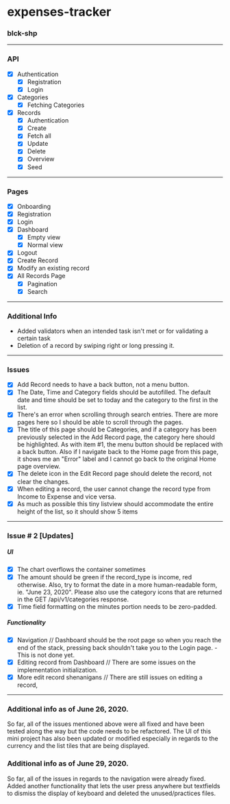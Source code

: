 # expenses-tracker
### blck-shp

---

### API

- [x] Authentication
    - [x] Registration
    - [x] Login
- [x] Categories
    - [x] Fetching Categories
- [x] Records
    - [x] Authentication
    - [x] Create
    - [x] Fetch all
    - [x] Update
    - [x] Delete
    - [x] Overview
    - [x] Seed

---

### Pages

- [x] Onboarding
- [x] Registration
- [x] Login
- [x] Dashboard
    - [x] Empty view
    - [x] Normal view
- [x] Logout
- [x] Create Record
- [x] Modify an existing record
- [x] All Records Page
    - [x] Pagination
    - [x] Search

---

### Additional Info

- Added validators when an intended task isn't met or for validating a certain task
- Deletion of a record by swiping right or long pressing it.

---

### Issues

- [x] Add Record needs to have a back button, not a menu button.
- [x] The Date, Time and Category fields should be autofilled. The default date and time should be set to today and the category to the first in the list.
- [x] There's an error when scrolling through search entries. There are more pages here so I should be able to scroll through the pages.
- [x] The title of this page should be Categories, and if a category has been previously selected in the Add Record page, the category here should be highlighted. As with item #1, the menu button should be replaced with a back button. Also if I navigate back to the Home page from this page, it shows me an "Error" label and I cannot go back to the original Home page overview.
- [x] The delete icon in the Edit Record page should delete the record, not clear the changes.
- [x] When editing a record, the user cannot change the record type from Income to Expense and vice versa.
- [x] As much as possible this tiny listview should accommodate the entire height of the list, so it should show 5 items

---

### Issue # 2 [Updates]

##### UI
- [x] The chart overflows the container sometimes
- [x] The amount should be green if the record_type is income, red otherwise. Also, try to format the date in a more human-readable form, ie. "June 23, 2020". Please also use the category icons that are returned in the GET /api/v1/categories response. 
- [x] Time field formatting on the minutes portion needs to be zero-padded.

##### Functionality
- [x] Navigation // Dashboard should be the root page so when you reach the end of the stack, pressing back shouldn't take you to the Login page. - This is not done yet.
- [x]  Editing record from Dashboard // There are some issues on the implementation initialization.
- [x] More edit record shenanigans // There are still issues on editing a record,

---

### Additional info as of June 26, 2020.

So far, all of the issues mentioned above were all fixed and have been tested along the way but the code needs to be refactored. The UI of this mini project has also been updated or modified especially in regards to the currency and the list tiles that are being displayed.

### Additional info as of June 29, 2020.

So far, all of the issues in regards to the navigation were already fixed. Added another functionality that lets the user press anywhere but textfields to dismiss the display of keyboard and deleted the unused/practices files.
